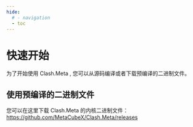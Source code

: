 ```yaml
---
hide:
  # - navigation
  - toc
---
```


# 快速开始

为了开始使用 Clash.Meta , 您可以从源码编译或者下载预编译的二进制文件。

## 使用预编译的二进制文件

您可以在这里下载 Clash.Meta 的内核二进制文件：<https://github.com/MetaCubeX/Clash.Meta/releases>
